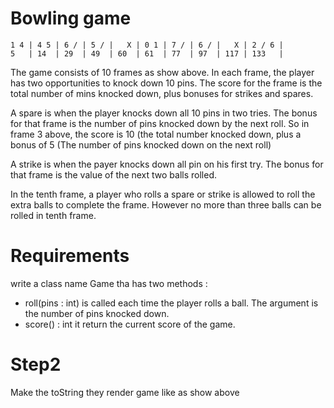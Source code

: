 # Bowling game

    1 4 | 4 5 | 6 / | 5 / |   X | 0 1 | 7 / | 6 / |   X | 2 / 6 | 
    5   | 14  | 29  | 49  | 60  | 61  | 77  | 97  | 117 | 133   |

The game consists of 10 frames as show above. In each frame, the player has two opportunities to knock down 10 pins. The score for the frame is the total number of mins knocked down, plus bonuses for strikes and spares.

A spare is when the player knocks down all 10 pins in two tries. The bonus for that frame is the number of pins knocked down by the next roll. So in frame 3 above, the score is 10 (the total number knocked down, plus a bonus of 5 (The number of pins knocked down on the next roll)
  
A strike is when the payer knocks down all pin on his first try. The bonus for that frame is the value of the next two balls rolled.

In the tenth frame, a player who rolls a spare or strike is allowed to roll the extra balls to complete the frame. However no more than three balls can be rolled in tenth frame.

# Requirements

write a class name Game tha has two methods :
- roll(pins : int) is called each time the player rolls a ball. The argument is the number of pins knocked down.
- score() : int it return the current score of the game.

# Step2

Make the toString they render game like as show above